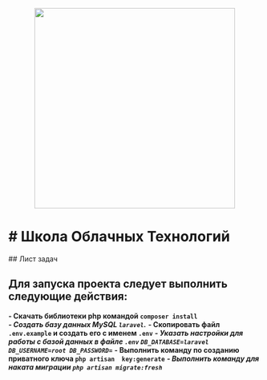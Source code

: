 <p align="center"><img src="https://res.cloudinary.com/dtfbvvkyp/image/upload/v1566331377/laravel-logolockup-cmyk-red.svg" width="400"></p>
<h1> # Школа Облачных Технологий </h1>
## Лист задач

<h2>Для запуска проекта следует выполнить следующие действия:</h2>

**- Скачать библиотеки php командой `composer install`** </br>
***- Создать базу данных MySQL `laravel`.***
**- Скопировать файл `.env.example` и создать его с именем `.env`**
***- Указать настройки для работы с базой данных в файле `.env` `DB_DATABASE=laravel DB_USERNAME=root DB_PASSWORD=`***
**- Выполнить команду по созданию приватного ключа `php artisan  key:generate`**
***- Выполнить команду для наката миграции `php artisan migrate:fresh`***
